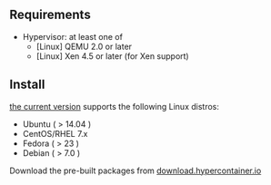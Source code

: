 ## Requirements

- Hypervisor: at least one of
  - [Linux] QEMU 2.0 or later
  - [Linux] Xen 4.5 or later (for Xen support)

## Install

[the current version](../../release_notes/latest.md) supports the following Linux distros:

- Ubuntu ( > 14.04 )
- CentOS/RHEL 7.x
- Fedora ( > 23 )
- Debian ( > 7.0 )

Download the pre-built packages from [download.hypercontainer.io][download.hypercontainer.io]

[download.hypercontainer.io]:http://download.hypercontainer.io/

